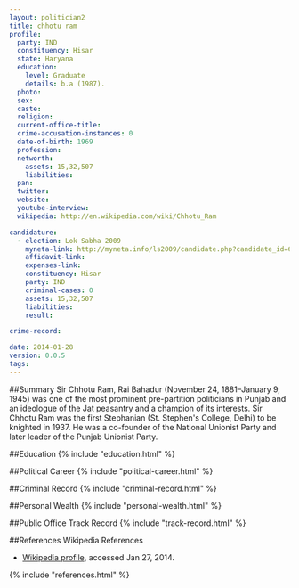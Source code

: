 ```yaml
---
layout: politician2
title: chhotu ram
profile: 
  party: IND
  constituency: Hisar
  state: Haryana
  education: 
    level: Graduate
    details: b.a (1987).
  photo: 
  sex: 
  caste: 
  religion: 
  current-office-title: 
  crime-accusation-instances: 0
  date-of-birth: 1969
  profession: 
  networth: 
    assets: 15,32,507
    liabilities: 
  pan: 
  twitter: 
  website: 
  youtube-interview: 
  wikipedia: http://en.wikipedia.com/wiki/Chhotu_Ram

candidature: 
  - election: Lok Sabha 2009
    myneta-link: http://myneta.info/ls2009/candidate.php?candidate_id=6548
    affidavit-link: 
    expenses-link: 
    constituency: Hisar 
    party: IND
    criminal-cases: 0
    assets: 15,32,507
    liabilities: 
    result:  

crime-record: 

date: 2014-01-28
version: 0.0.5
tags: 
---
```

##Summary
Sir Chhotu Ram, Rai Bahadur (November 24, 1881–January 9, 1945) was one of the most prominent pre-partition politicians in Punjab and an ideologue of the Jat peasantry and a champion of its interests. Sir Chhotu Ram was the first Stephanian (St. Stephen's College, Delhi) to be knighted in 1937. He was a co-founder of the National Unionist Party and later leader of the Punjab Unionist Party.




##Education
{% include "education.html" %}


##Political Career
{% include "political-career.html" %}


##Criminal Record
{% include "criminal-record.html" %}


##Personal Wealth
{% include "personal-wealth.html" %}


##Public Office Track Record
{% include "track-record.html" %}


##References
Wikipedia References
- [Wikipedia profile]({{page.profile.wikipedia}}), accessed Jan 27, 2014.



{% include "references.html" %}